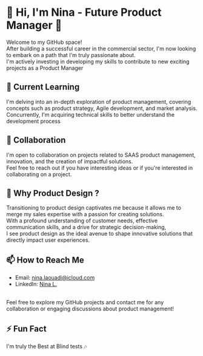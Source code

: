 # 👋 Hi, I'm Nina - Future Product Manager 🚀

Welcome to my GitHub space!
<br>
After building a successful career in the commercial sector, I'm now looking to embark on a path that I'm truly passionate about.
<br>
I'm actively investing in developing my skills to contribute to new exciting projects as a Product Manager

## 🌱 Current Learning

I'm delving into an in-depth exploration of product management, covering concepts such as product strategy, Agile development, and market analysis. 
<br>
Concurrently, I'm acquiring technical skills to better understand the development process

## 💞️ Collaboration

I'm open to collaboration on projects related to SAAS product management, innovation, and the creation of impactful solutions. 
<br>
Feel free to reach out if you have interesting ideas or if you're interested in collaborating on a project.

## 👀 Why Product Design ?

Transitioning to product design captivates me because it allows me to merge my sales expertise with a passion for creating solutions. 
<br>
With a profound understanding of customer needs, effective communication skills, and a drive for strategic decision-making,
<br>
I see product design as the ideal avenue to shape innovative solutions that directly impact user experiences.

## 📫 How to Reach Me

- Email: [nina.laouadi@icloud.com](mailto:nina.laouadi@icloud.com)
- LinkedIn: [Nina L.](https://www.linkedin.com/in/nina-laouadi/)
<br>
Feel free to explore my GitHub projects and contact me for any collaboration or engaging discussions about product management!
  
## ⚡ Fun Fact

I'm truly the Best at Blind tests 🎶
